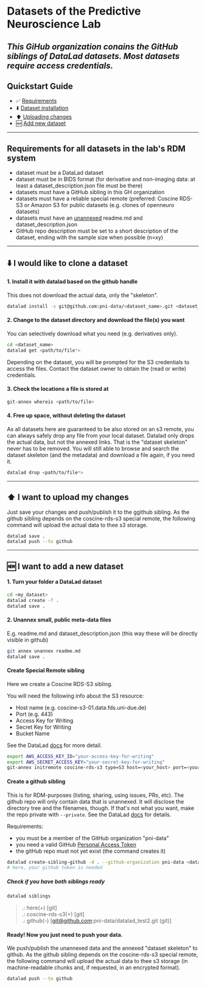# Datasets of the Predictive Neuroscience Lab
*This GiHub organization conains the GitHub siblings of DataLad datasets. Most datasets require access credentials.*
----------------------
## Quickstart Guide
- ✅ [Requirements](#requirements-for-all-datasets)
- ⬇️ [Dataset installation](#i-would-like-to-clone-a-dataset)
- ⬆️ [Uploading changes](#i-want-to-upload-my-changes)
- 🆕 [Add new dataset](#i-want-to-add-a-new-dataset)

----------------------

## Requirements for all datasets in the lab's RDM system
- dataset must be a DataLad dataset
- dataset must be in BIDS format (for derivative and non-imaging data: at least a dataset_description.json file must be there)
- datasets must have a GitHub sibling in this GH organization
- datasets must have a reliable special remote (preferred: Coscine RDS-S3 or Amazon S3 for public datasets (e.g. clones of openneuro datasets)
- datasets must have an [unannexed](https://handbook.datalad.org/en/latest/basics/101-136-filesystem.html) readme.md and dataset_description.json
- GitHub repo description must be set to a short description of the dataset, ending with the sample size when possible (n=xy)

----------------------

## ⬇️ I would like to clone a dataset

#### 1. Install it with datalad based on the github handle
This does not download the actual data, only the "skeleton".
```bash
datalad install -s git@github.com:pni-data/<dataset_name>.git <dataset_name>
```

#### 2. Change to the dataset directory and download the file(s) you want
You can selectively download what you need (e.g. derivatives only).
```bash
cd <dataset_name>
datalad get <path/to/file*>
```
Depending on the dataset, you will be prompted for the S3 credentials to access the files. Contact the dataset owner to obtain the (read or write) credentials.

#### 3. Check the locations a file is stored at
```bash
git-annex whereis <path/to/file>
```
#### 4. Free up space, without deleting the dataset
As all datasets here are guaranteed to be also stored on an s3 remote, you can always safely drop any file from your local dataset. Datalad only drops the actual data, but not the annexed links. That is the "dataset skeleton" never has to be removed. You will still able to browse and search the dataset skeleton (and the metadata) and download a file again, if you need it.

```bash
datalad drop <path/to/file*>
```

----------------------

## ⬆️ I want to upload my changes 
Just save your changes and push/publish it to the ggithub sibling. As the github sibling depends on the coscine-rds-s3 special remote, the following command will upload the actual data to thee s3 storage. 
```bash
datalad save .
datalad push --to github
```
----------------------

## 🆕 I want to add a new dataset

#### 1. Turn your folder a DataLad dataset
```bash
cd <my_dataset>
datalad create -f .
datalad save .
```

#### 2. Unannex small, public meta-data files
E.g. readme.md and dataset_description.json (this way these will be directly visible in github)
```bash
git annex unannex readme.md
datalad save .
```

#### Create Special Remote sibling
Here we create a Coscine RDS-S3 sibling. 

You will need the following info about the S3 resource:
- Host name (e.g. coscine-s3-01.data.fds.uni-due.de)
- Port (e.g. 443)
- Access Key for Writing
- Secret Key for Writing
- Bucket Name

See the DataLad [docs](https://handbook.datalad.org/en/latest/basics/101-139-s3.html) for more detail.
```bash
export AWS_ACCESS_KEY_ID="your-access-key-for-writing"
export AWS_SECRET_ACCESS_KEY="your-secret-key-for-writing"
git-annex initremote coscine-rds-s3 type=S3 host=<your_host> port=<your_port> encryption=none bucket=<your_bucket_name> signature=v4 chunk=50mb autoenable=true
```

#### Create a github sibling
This is for RDM-purposes (listing, sharing, using issues, PRs, etc). The github repo will only contain data that is unannexed. It will disclose the directory tree and the filenames, though.
If that's not what you want, make the repo private with `--private`. See the DataLad [docs](https://docs.datalad.org/en/stable/generated/man/datalad-create-sibling-github.html) for details.

Requirements:
- you must be a member of the GitHub organization "pni-data"
- you need a valid GitHub [Personal Access Token](https://docs.github.com/en/authentication/keeping-your-account-and-data-secure/managing-your-personal-access-tokens)
- the gitHub repo must not yet exist (the command creates it)

```bash
datalad create-sibling-github -d . --github-organization pni-data <dataset_name> --publish-depends coscine-rds-s3 --access-protocol ssh
# here, your github token is needed
```

##### Check if you have both siblings ready
```bash
datalad siblings
```

> .: here(+) [git] \
> .: coscine-rds-s3(+) [git] \
> .: github(-) [git@github.com:pni-data/datalad_test2.git (git)]

#### Ready! Now you just need to push your data.
We push/publish the unannexed data and the annexed "dataset skeleton" to github. As the github sibling depends on the coscine-rds-s3 special remote, the following command will upload the actual data to thee s3 storage (in machine-readable chunks and, if requested, in an encrypted format). 

```bash
datalad push --to github
```







